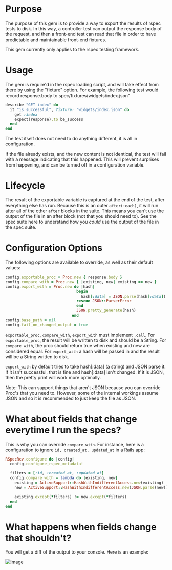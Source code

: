 # Purpose

The purpose of this gem is to provide a way to export the results of rspec tests to disk. In this way, a controller test can output the response body of the request, and then a front-end test can read that file in order to have predictable and maintainable front-end fixtures.

This gem currently only applies to the rspec testing framework.

# Usage

The gem is require'd in the rspec loading script, and will take effect from there by using the "fixture" option. For example, the following test would record response.body to spec/fixtures/widgets/index.json"

```ruby
describe "GET index" do
  it "is successful", fixture: "widgets/index.json" do
    get :index
    expect(response).to be_success
  end
end
```

The test itself does not need to do anything different, it is all in configuration.

If the file already exists, and the new content is not identical, the test will fail with a message indicating that this happened. This will prevent surprises from happening, and can be turned off in a configuration variable.

# Lifecycle

The result of the exportable variable is captured at the end of the test, after everything else has run. Because this is an
outer `after(:each)`, it will run after all of the other `after` blocks in the suite. This means you can't use the output of
the file in an after block (not that you should need to). See the spec suite here to understand how you *could* use the output of
the file in the spec suite.

# Configuration Options

The following options are available to override, as well as their default values:

```ruby
config.exportable_proc = Proc.new { response.body }
config.compare_with = Proc.new { |existing, new| existing == new }
config.export_with = Proc.new do |hash|
                               begin
                                 hash[:data] = JSON.parse(hash[:data])
                               rescue JSON::ParserError
                               end
                               JSON.pretty_generate(hash)
                             end
config.base_path = nil
config.fail_on_changed_output = true
```

`exportable_proc`, `compare_with`, `export_with` must implement `.call`. For `exportable_proc`, the result will be written to disk
and should be a String. For `compare_with`, the proc should return true when existing and new are considered equal. For `export_with`
a hash will be passed in and the result will be a String written to disk.

`export_with` by default tries to take hash[:data] (a string) and JSON parse it. If it isn't successful, that is fine and hash[:data] isn't
changed. If it is JSON, then the pretty print will work more optimally.

Note: This can support things that aren't JSON because you can override Proc's that you need to. However, some of the internal workings assume JSON and so it is recommended to just keep the file as JSON.

# What about fields that change everytime I run the specs?

This is why you can override `compare_with`. For instance, here is a configuration to ignore `id, created_at, updated_at` in a Rails app:

```ruby
RSpecRcv.configure do |config|
  config.configure_rspec_metadata!

  filters = [:id, :created_at, :updated_at]
  config.compare_with = lambda do |existing, new|
    existing = ActiveSupport::HashWithIndifferentAccess.new(existing)
    new = ActiveSupport::HashWithIndifferentAccess.new(JSON.parse(new))

    existing.except(*filters) != new.except(*filters)
  end
end
```

# What happens when fields change that shouldn't?

You will get a diff of the output to your console. Here is an example:

![image](https://cloud.githubusercontent.com/assets/1231659/8729785/2a2aaa24-2bbb-11e5-90fe-99572a95ab7f.png)


